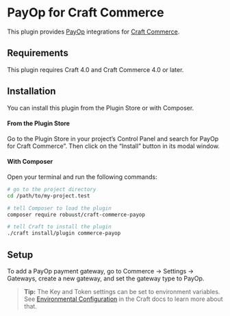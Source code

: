 # PayOp for Craft Commerce

This plugin provides [PayOp](https://www.payop.com/) integrations for [Craft Commerce](https://craftcms.com/commerce).

## Requirements

This plugin requires Craft 4.0 and Craft Commerce 4.0 or later.

## Installation

You can install this plugin from the Plugin Store or with Composer.

#### From the Plugin Store

Go to the Plugin Store in your project’s Control Panel and search for PayOp for Craft Commerce”. Then click on the “Install” button in its modal window.

#### With Composer

Open your terminal and run the following commands:

```bash
# go to the project directory
cd /path/to/my-project.test

# tell Composer to load the plugin
composer require robuust/craft-commerce-payop

# tell Craft to install the plugin
./craft install/plugin commerce-payop
```

## Setup

To add a PayOp payment gateway, go to Commerce → Settings → Gateways, create a new gateway, and set the gateway type to PayOp.

> **Tip:** The Key and Token settings can be set to environment variables. See [Environmental Configuration](https://docs.craftcms.com/v3/config/environments.html) in the Craft docs to learn more about that.
